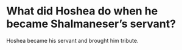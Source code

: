 # What did Hoshea do when he became Shalmaneser’s servant?

Hoshea became his servant and brought him tribute.
